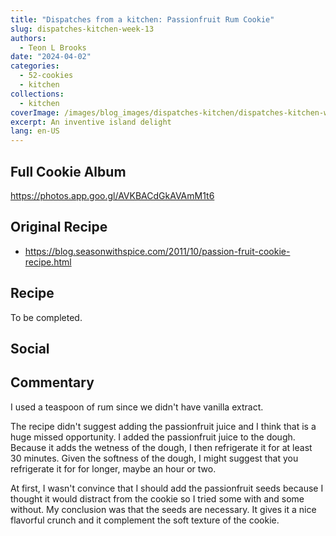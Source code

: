 ```yaml
---
title: "Dispatches from a kitchen: Passionfruit Rum Cookie"
slug: dispatches-kitchen-week-13
authors:
  - Teon L Brooks
date: "2024-04-02"
categories:
  - 52-cookies
  - kitchen
collections:
  - kitchen
coverImage: /images/blog_images/dispatches-kitchen/dispatches-kitchen-week-13.jpg
excerpt: An inventive island delight
lang: en-US
---
```

<script> import Callout from '$lib/components/Callout.svelte'; </script>

<Callout>
<h2>Full Cookie Album</h2>

<https://photos.app.goo.gl/AVKBACdGkAVAmM1t6>
</Callout>

## Original Recipe

- https://blog.seasonwithspice.com/2011/10/passion-fruit-cookie-recipe.html

## Recipe

To be completed.

## Social

<div>
    <span id="teonbrooks.com-"></span>
    <script src="https://assets.bluesky.lol/js/b1.js" data-handle="teonbrooks.com" data-skeet=""></script>
</div>

## Commentary

I used a teaspoon of rum since we didn't have vanilla extract.

The recipe didn't suggest adding the passionfruit juice and I think that is a huge missed opportunity. I added the passionfruit juice to the dough. Because it adds the wetness of the dough, I then refrigerate it for at least 30 minutes.
Given the softness of the dough, I might suggest that you refrigerate it for for longer, maybe an hour or two.

At first, I wasn't convince that I should add the passionfruit seeds because I thought it would distract from the cookie so I tried some with and some without. My conclusion was that the seeds are necessary. It gives it a nice flavorful crunch and it complement the soft texture of the cookie.
